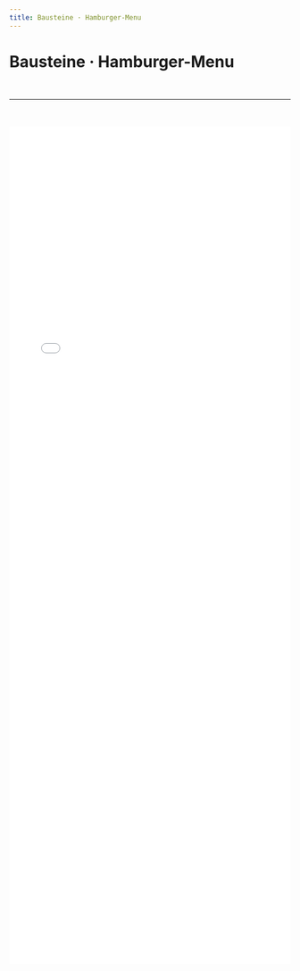 ```yaml
---
title: Bausteine · Hamburger-Menu
---
```

# Bausteine · Hamburger-Menu
<div class='header'></div>

<br />
<hr />
<br />
<br />

<iframe src="./exercise/index.html" title="description" frameBorder="0" style="width:100%;height:1500px;"/>
